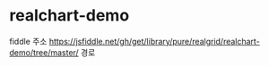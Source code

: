 # realchart-demo


fiddle 주소
https://jsfiddle.net/gh/get/library/pure/realgrid/realchart-demo/tree/master/ 경로
